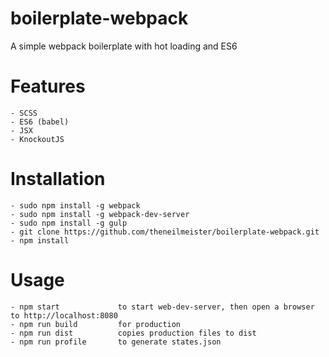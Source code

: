 # boilerplate-webpack
A simple webpack boilerplate with hot loading and ES6


# Features

	- SCSS
	- ES6 (babel)
	- JSX
	- KnockoutJS


# Installation

	- sudo npm install -g webpack
	- sudo npm install -g webpack-dev-server
	- sudo npm install -g gulp
	- git clone https://github.com/theneilmeister/boilerplate-webpack.git
	- npm install



# Usage

	- npm start 			to start web-dev-server, then open a browser to http://localhost:8080
	- npm run build 		for production
	- npm run dist 			copies production files to dist
	- npm run profile 		to generate states.json
